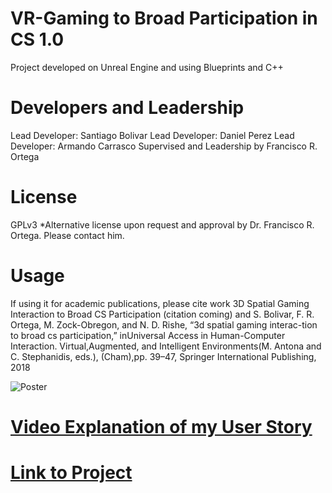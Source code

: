 # VR-Gaming to Broad Participation in CS 1.0

Project developed on Unreal Engine and using Blueprints and C++

# Developers and Leadership
Lead Developer: Santiago Bolivar
Lead Developer: Daniel Perez
Lead Developer: Armando Carrasco
Supervised and Leadership by Francisco R. Ortega 

# License 

GPLv3 
*Alternative license upon request and approval by Dr. Francisco R. Ortega. Please contact him. 

# Usage

If using it for academic publications, please cite work 3D Spatial Gaming Interaction to Broad CS Participation (citation coming) and  S. Bolivar, F. R. Ortega, M. Zock-Obregon, and N. D. Rishe, “3d spatial gaming interac-tion to broad cs participation,” inUniversal Access in Human-Computer Interaction. Virtual,Augmented,  and  Intelligent  Environments(M.  Antona  and  C.  Stephanidis,  eds.),  (Cham),pp. 39–47, Springer International Publishing, 2018

![Poster](https://i1.wp.com/seniorproject.cis.fiu.edu/wp-content/uploads/sites/7/2018/04/Armando-Carrasquillo-poster.jpg?ssl=1)

# [Video Explanation of my User Story](https://www.youtube.com/watch?v=ubjxDouPQpI&list=PLG3lylzOg8Fj7BZp57IrP-CCdzeRuX5sl&index=7&t=0s)
# [Link to Project](https://github.com/NuiLab/VRForEducation)



